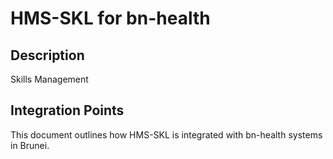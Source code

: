 # HMS-SKL for bn-health

## Description

Skills Management

## Integration Points

This document outlines how HMS-SKL is integrated with bn-health systems in Brunei.
